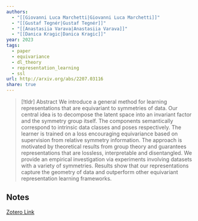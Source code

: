 ```yaml
---
authors:
  - "[[Giovanni Luca Marchetti|Giovanni Luca Marchetti]]"
  - "[[Gustaf Tegnér|Gustaf Tegnér]]"
  - "[[Anastasiia Varava|Anastasiia Varava]]"
  - "[[Danica Kragic|Danica Kragic]]"
year: 2023
tags:
  - paper
  - equivariance
  - dl_theory
  - representation_learning
  - ssl
url: http://arxiv.org/abs/2207.03116
share: true
---
```



> [!tldr] Abstract
> We introduce a general method for learning representations that are equivariant to symmetries of data. Our central idea is to decompose the latent space into an invariant factor and the symmetry group itself. The components semantically correspond to intrinsic data classes and poses respectively. The learner is trained on a loss encouraging equivariance based on supervision from relative symmetry information. The approach is motivated by theoretical results from group theory and guarantees representations that are lossless, interpretable and disentangled. We provide an empirical investigation via experiments involving datasets with a variety of symmetries. Results show that our representations capture the geometry of data and outperform other equivariant representation learning frameworks.



## Notes

[Zotero Link](zotero://select/library/items/QX7PMZS2)


